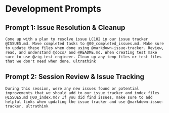 # Development Prompts

## Prompt 1: Issue Resolution & Cleanup
```
Come up with a plan to resolve issue LC102 in our issue tracker @ISSUES.md. Move completed tasks to @00_completed_issues.md. Make sure to update these files when done using @markdown-issue-tracker. Review, read, and understand @docs/ and @README.md. When creating test make sure to use @zig-test-engineer. Clean up any temp files or test files that we don't need when done. ultrathink
```

## Prompt 2: Session Review & Issue Tracking
```
During this session, were any new issues found or potential improvements that we should add to our issue tracker and index files @ISSUES.md @00_index.md? If you did find issues, make sure to add helpful links when updating the issue tracker and use @markdown-issue-tracker. ultrathink
```